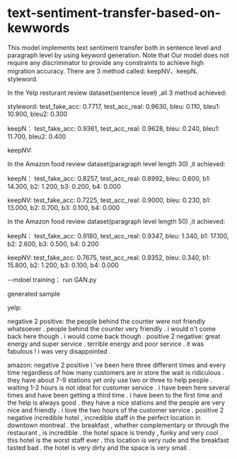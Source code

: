 # text-sentiment-transfer-based-on-kewwords

This model implements text sentiment transfer both in sentence level and paragraph level by using keyword generation. 
Note that Our model does not require any discriminator to provide any constraints to achieve high migration accuracy. 
There are 3 method called: keepNV、keepN、styleword.

In the Yelp resturant review dataset(sentence level) ,all 3 method achieved:

styleword:
test_fake_acc: 0.7717, test_acc_real: 0.9630, bleu: 0.110, bleu1: 10.900, bleu2: 0.300

keepN：
test_fake_acc: 0.9361, test_acc_real: 0.9628, bleu: 0.240, bleu1: 11.700, bleu2: 0.400

keepNV:

In the Amazon food review dataset(paragraph level length 30) ,it achieved:

keepN：
test_fake_acc: 0.8257, test_acc_real: 0.8992, bleu: 0.600, b1: 14.300, b2: 1.200, b3: 0.200, b4: 0.000

keepNV:
test_fake_acc: 0.7225, test_acc_real: 0.9000, bleu: 0.230, b1: 13.000, b2: 0.700, b3: 0.100, b4: 0.000

In the Amazon food review dataset(paragraph level length 50) ,it achieved:

keepN：
test_fake_acc: 0.9180, test_acc_real: 0.9347, bleu: 1.340, b1: 17.100, b2: 2.600, b3: 0.500, b4: 0.200

keepNV:
test_fake_acc: 0.7675, test_acc_real: 0.9352, bleu: 0.340, b1: 15.800, b2: 1.200, b3: 0.100, b4: 0.000

--mdoel training：
run GAN.py


generated sample

yelp:

negative 2 positive:
the people behind the counter were not friendly whatsoever .            people behind the counter very friendly . 
i would n't come back here though .                                     i would come back though . 
positive 2 negative:
great energy and super service .                                        terrible energy and poor service . 
it was fabulous !                                                       i was very disappointed . 

amazon:
negative 2 positive
i 've been here three different times and every time regardless of how many customers are in store the wait is ridiculous . they have about 7-9 stations yet only use two or three to help people . waiting 1-2 hours is not ideal for customer service . 
i have been here several times and have been getting a third time . i have been to the first time and the help is always good . they have a nice stations and the people are very nice and friendly . i love the two hours of the customer service .
positive 2 negative
incredible hotel , incredible staff in the perfect location in downtown montreal . the breakfast , whether complementary or through the restaurant , is incredible . the hotel space is trendy , funky and very cool . 
this hotel is the worst staff ever . this location is very rude and the breakfast tasted bad . the hotel is very dirty and the space is very small . 
